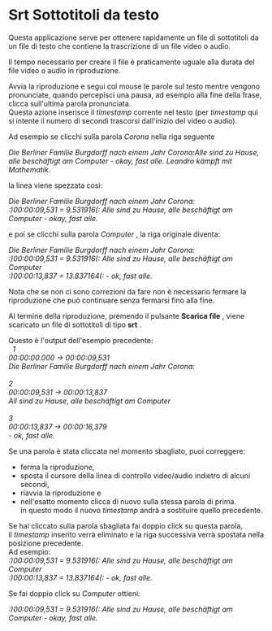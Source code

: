Srt Sottotitoli da testo
========================

Questa applicazione serve per ottenere rapidamente un file di sottotitoli da un file di testo che contiene la trascrizione di un file video o audio.

Il tempo necessario per creare il file è praticamente uguale alla durata del file video o audio in riproduzione.

Avvia la riproduzione e segui col mouse le parole sul testo mentre vengono pronunciate, quando percepisci una pausa, ad esempio alla fine della frase, clicca sull'ultima parola pronunciata.  
Questa azione inserisce il _timestamp_ corrente nel testo (per _timestamp_ quì si intente il numero di secondi trascorsi dall'inizio del video o audio).  

Ad esempio se clicchi sulla parola _Corona_ nella riga seguente  

_Die Berliner Familie Burgdorff nach einem Jahr Corona:Alle sind zu Hause, alle beschäftigt am Computer - okay, fast alle. Leandro kämpft mit Mathematik._

la linea viene spezzata così:  

_Die Berliner Familie Burgdorff nach einem Jahr Corona:  
:)00:00:09,531 = 9.531916(: Alle sind zu Hause, alle beschäftigt am Computer - okay, fast alle._

  
e poi se clicchi sulla parola _Computer_ , la riga originale diventa:  

_Die Berliner Familie Burgdorff nach einem Jahr Corona:  
:)00:00:09,531 = 9.531916(: Alle sind zu Hause, alle beschäftigt am Computer  
:)00:00:13,837 = 13.837164(: - ok, fast alle._
  
Nota che se non ci sono correzioni da fare non è necessario fermare la riproduzione che può continuare senza fermarsi fino alla fine.  
  
Al termine della riproduzione, premendo il pulsante **Scarica file** , viene scaricato un file di sottotitoli di tipo **srt** .  
  
Questo è l'output dell'esempio precedente:  
     
_1  
00:00:00.000 -> 00:00:09,531  
Die Berliner Familie Burgdorff nach einem Jahr Corona:  
         
2  
00:00:09,531 -> 00:00:13,837  
All sind zu Hause, alle beschäftigt am Computer  
         
3  
00:00:13,837 -> 00:00:16,379  
\- ok, fast alle._  



Se una parola è stata cliccata nel momento sbagliato, puoi correggere:  
  * ferma la riproduzione,  
  * sposta il cursore della linea di controllo video/audio indietro di alcuni secondi,  
  * riavvia la riproduzione e  
  * nell'esatto momento clicca di nuovo sulla stessa parola di prima.  
in questo modo il nuovo _timestamp_ andrà a sostituire quello precedente.
  
Se hai cliccato sulla parola sbagliata fai doppio click su questa parola,  
il _timestamp_ inserito verrà eliminato e la riga successiva verrà spostata nella posizione precedente.    
Ad esempio:  
_:)00:00:09,531 = 9.531916(: Alle sind zu Hause, alle beschäftigt am Computer  
:)00:00:13,837 = 13.837164(: - ok, fast alle._
  
Se fai doppio click su _Computer_ ottieni:  

_:)00:00:09,531 = 9.531916(: Alle sind zu Hause, alle beschäftigt am Computer - okay, fast alle._
  